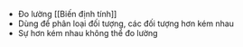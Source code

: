 + Đo lường [[Biến định tính]]
+ Dùng để phân loại đối tượng, các đối tượng hơn kém nhau
+ Sự hơn kém nhau không thể đo lường